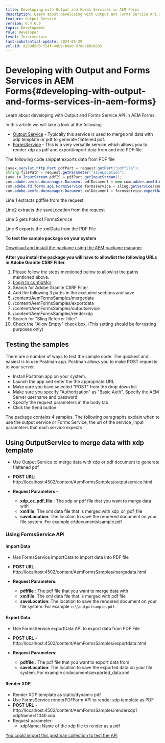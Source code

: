 ```yaml
---
title: Developing with Output and Forms Services in AEM Forms
description: Learn about developing with Output and Forms Service API in AEM Forms.
feature: Output Service
version: 6.4,6.5
topic: Development
role: Developer
level: Intermediate
last-substantial-update: 2024-01-29
exl-id: d268d5d6-f24f-4db9-b8e0-07dd769c6005
---
```

# Developing with Output and Forms Services in AEM Forms{#developing-with-output-and-forms-services-in-aem-forms}

Learn about developing with Output and Forms Service API in AEM Forms.

In this article we will take a look at the following

* [Output Service](https://developer.adobe.com/experience-manager/reference-materials/6-5/forms/javadocs/index.html?com/adobe/fd/output/api/OutputService.html) - Typically this service is used to merge xml data with xdp template or pdf to generate flattened pdf. 
* [FormsService](https://developer.adobe.com/experience-manager/reference-materials/6-5/forms/javadocs/com/adobe/fd/forms/api/FormsService.html) - This is a very versatile service which allows you to render xdp as pdf and  export/import data from and into PDF file.


The following code snippet exports data from PDF file

```java
javax.servlet.http.Part pdfPart = request.getPart("pdffile");
String filePath = request.getParameter("saveLocation");
java.io.InputStream pdfIS = pdfPart.getInputStream();
com.adobe.aemfd.docmanager.Document pdfDocument = new com.adobe.aemfd.docmanager.Document(pdfIS);
com.adobe.fd.forms.api.FormsService formsservice = sling.getService(com.adobe.fd.forms.api.FormsService.class);
com.adobe.aemfd.docmanager.Document xmlDocument = formsservice.exportData(pdfDocument,com.adobe.fd.forms.api.DataFormat.Auto);
```

Line 1 extracts  pdffile  from the request

Line2 extracts the saveLocation from the request

Line 5 gets hold of FormsService

Line 6 exports the xmlData from the PDF File

**To test the sample package on your system**

[Download and install the package using the AEM package manager](assets/using-output-and-form-service-api.zip)




**After you install the package you will have to allowlist the following URLs in Adobe Granite CSRF Filter.**

1. Please follow the steps mentioned below to allowlist the paths mentioned above.
1. [Login to configMgr](http://localhost:4502/system/console/configMgr)
1. Search for Adobe Granite CSRF Filter
1. Add the following 3 paths in the excluded sections and save
1. /content/AemFormsSamples/mergedata 
1. /content/AemFormsSamples/exportdata 
1. /content/AemFormsSamples/outputservice 
1. /content/AemFormsSamples/renderxdp
1. Search for "Sling Referrer filter"
1. Check the "Allow Empty" check box. (This setting should be for testing purposes only)

## Testing the samples

There are a number of ways to test the sample code. The quickest and easiest is to use Postman app. Postman allows you to make POST requests to your server. 

* Install Postman app on your system. 
* Launch the app and enter the the appropriate URL
* Make sure you have selected "POST" from the drop down list
* Make sure you specify "Authorization" as "Basic Auth". Specify the AEM Server username and password
* Specify the request parameters in the body tab
* Click the Send button

The package contains 4 samples. The following paragraphs explain when to use the output service or Forms Service, the  url  of the service ,input parameters that each service expects

## Using OutputService to merge data with xdp template

* Use Output Service to merge data with  xdp  or pdf document to generate flattened pdf
* **POST URL**: http://localhost:4502/content/AemFormsSamples/outputservice.html
* **Request Parameters -**

    * **xdp_or_pdf_file** : The xdp or pdf file that you want to merge data with
    * **xmlfile**: The xml data file that is merged with xdp_or_pdf_file
    * **saveLocation**: The location to save the rendered document on your file system. For example c:\\documents\\sample.pdf

### Using FormsService API

#### Import Data

* Use FormsService importData to import data into PDF file  
* **POST URL** - http://localhost:4502/content/AemFormsSamples/mergedata.html

* **Request Parameters:**

    * **pdffile** : The pdf file that you want to merge data with
    * **xmlfile**: The xml data file that is merged with pdf file
    * **saveLocation**: The location to save the rendered document on your file system. For example `c:\\outputsample.pdf`.

#### Export Data

* Use FormsService exportData API to export data from PDF File
* **POST URL** - http://localhost:4502/content/AemFormsSamples/exportdata.html
* **Request Parameters:**

    * **pdffile** : The pdf file that you want to export data from
    * **saveLocation**: The location to save the exported data on your file system. For example c:\\documents\\exported_data.xml

#### Render XDP 

* Render XDP template as static/dynamic pdf
* Use FormsService renderPDFForm API to render xdp template as PDF
* **POST URL** - http://localhost:4502/content/AemFormsSamples/renderxdp?xdpName=f1040.xdp
* Request parameter:
    * xdpName: Name of the xdp file to render as a pdf

[You could import this postman collection to test the API](assets/UsingDocumentServicesInAEMForms.postman_collection.json)

